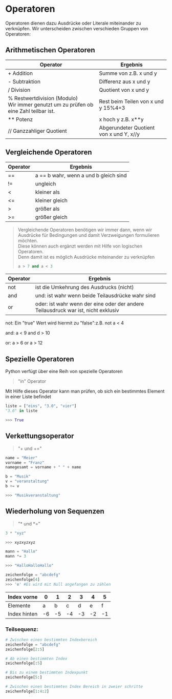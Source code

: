 
# Operatoren

Operatoren dienen dazu Ausdrücke oder Literale miteinander zu verknüpfen.
Wir unterscheiden zwischen verschieden Gruppen von Operatoren:

## Arithmetischen Operatoren

| Operator| Ergebnis |
|---------|---|
|+ Addition|Summe von z.B. x und y|
|- Subtraktion|Differenz aus x und y|
|/ Division|Quotient von x und y|
|% Restwertdivision (Modulo)<br/>Wir immer genutzt um zu prüfen ob eine Zahl teilbar ist.|Rest beim Teilen von x und y 15%4=3|
|** Potenz |x hoch y z.B. x**y|
|// Ganzzahliger Quotient|Abgerundeter Quotient von x und Y, x//y|
                       

## Vergleichende Operatoren

| Operator |Ergebnis|
|----------|---|
| ==       |a == b wahr, wenn a und b gleich sind|
| !=       |ungleich|
| <        |kleiner als|
| <=       |kleiner gleich|
| \>       |größer als|
| \>=      |größer gleich|
> Vergleichende Operatoren benötigen wir immer dann, wenn wir Ausdrücke für Bedingungen und damit Verzweigungen formulieren möchten.  
Diese können auch ergänzt werden mit Hilfe von logischen Operatoren.  
Denn damit ist es möglich Ausdrücke miteinander zu verknüpfen
> ```python
> a > 7 and a < 3
> ```



| Operator | Ergebnis                                                                          |
|----------|-----------------------------------------------------------------------------------|
| not      | ist die Umkehrung des Ausdrucks (nicht)                                           | 
| and      | und: ist wahr wenn beide Teilausdrücke wahr sind                                  |
| or       | oder: ist wahr wenn der eine oder der andere Teilausdruck war ist, nicht exklusiv |

not:
Ein "true" Wert wird hiermit zu "false":z.B. not a < 4

and:
a < 9 and d > 10

or:
a > 6 or a > 12

## Spezielle Operatoren
Python verfügt über eine Reih von spezielle Operatoren

> "in" Operator

Mit Hilfe dieses Operator kann man prüfen, ob sich ein bestimmtes Element in einer Liste befindet

```python
liste = ["eins", "3.0", "vier"]
"3.0" in liste

>>> True
``` 

## Verkettungsoperator
> "+ und +="

```python
name = "Meier"
vorname = "Franz"
namegesamt = vorname + " " + name
```
```python
b = "Musik"
v = "veranstaltung"
b += v

>>> "Musikveranstaltung"
```

## Wiederholung von Sequenzen
> "* und *="

```python
3 * "xyz"

>>> xyzxyzxyz
```
```python
mann = "Hallo"
mann *= 3

>>> "HalloHalloHallo"
```
```python
zeichenfolge = "abcdefg"
zeichenfolge[4]
>>> 'e' #Es wird mit Null angefangen zu zählen
```

| Index vorne  | 0  | 1  | 2  | 3  | 4  | 5  |
|--------------|----|----|----|----|----|----|
| Elemente     | a  | b  | c  | d  | e  | f  |
| Index hinten | -6 | -5 | -4 | -3 | -2 | -1 |

### Teilsequenz:
```python
# Zwischen einen bestimmten Indexbereich
zeichenfolge = "abcdefg"
zeichenfolge[2:5]

# Ab einen bestimmten Index
zeichenfolge[:5]

# Bis zu einem bestimmten Indexpunkt
zeichenfolge[5:]

# Zwischen einen bestimmten Index Bereich in zweier schritte
zeichenfolge[1:4:2]
```